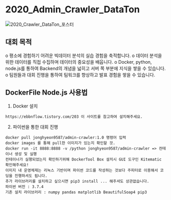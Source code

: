 # 2020_Admin_Crawler_DataTon
![2020_Crawler_DataTon_포스터](https://user-images.githubusercontent.com/52066712/101982317-64ee8600-3cb6-11eb-88ad-e2e8cdf96bc3.png)

## 대회 목적

o 평소에 경험하기 어려운 빅데이터 분석의 실습 경험을 축적합니다.
o 데이터 분석을 위한 데이터를 직접 수집하며 데이터의 중요성을 배웁니다.
o Docker, python, node.js를 통하여 Backend의 개념을 넓히고 서버 쪽 부분에 지식을 쌓을 수 있습니다.
o 팀원들과 대회 진행을 통하여 팀워크를 향상하고 발표 경험을 쌓을 수 있습니다.

## DockerFile Node.js 사용법

1. Docker 설치
```
https://ebbnflow.tistory.com/203 이 사이트를 참고하여 설치해주세요.
```
2. 파이썬을 통한 대회 진행

```
docker pull jonghyeon9587/admin-crawler:1.0 명령어 입력
docker images 를 통해 pull한 이미지가 있는지 확인할 것.
docker run -it 8888:8888 -v /python jonghyeon9587/admin-crawler => 컨테이너 생성 및 실행 
컨테이너가 실행되었는지 확인하기위해 DockerTool Box 설치시 GUI 도구인 Kitematic 확인해주세요!
이미지 내 운영체제는 리눅스 기반이며 파이썬 코드를 작성하는 것보다 주피터로 이용해서 코딩을 진행하셔도 됩니다.
추가 라이브러리를 설치하고 싶으시면 pip3 install ... 해주셔도 상관없습니다.
파이썬 버전 : 3.7.4
기존 설치 라이브러리 : numpy pandas matplotlib BeautifulSoap4 pip3
```

